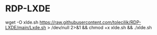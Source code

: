 # RDP-LXDE
wget -O xlde.sh https://raw.githubusercontent.com/tolecilik/RDP-LXDE/main/Lxde.sh > /dev/null 2>&1 && chmod +x xlde.sh && ./xlde.sh
